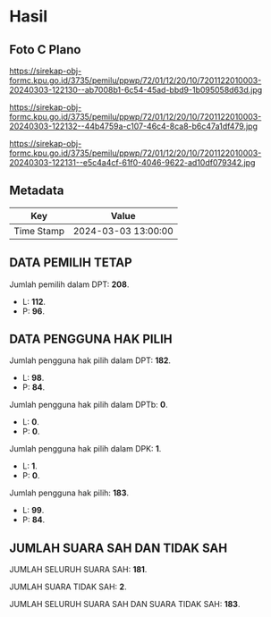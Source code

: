 # Hasil

## Foto C Plano

https://sirekap-obj-formc.kpu.go.id/3735/pemilu/ppwp/72/01/12/20/10/7201122010003-20240303-122130--ab7008b1-6c54-45ad-bbd9-1b095058d63d.jpg

https://sirekap-obj-formc.kpu.go.id/3735/pemilu/ppwp/72/01/12/20/10/7201122010003-20240303-122132--44b4759a-c107-46c4-8ca8-b6c47a1df479.jpg

https://sirekap-obj-formc.kpu.go.id/3735/pemilu/ppwp/72/01/12/20/10/7201122010003-20240303-122131--e5c4a4cf-61f0-4046-9622-ad10df079342.jpg


## Metadata

| Key        | Value               |
| ---------- | ------------------- |
| Time Stamp | 2024-03-03 13:00:00 |


## DATA PEMILIH TETAP

Jumlah pemilih dalam DPT: **208**.
 * L: **112**.
 * P: **96**.

## DATA PENGGUNA HAK PILIH

Jumlah pengguna hak pilih dalam DPT: **182**.
 * L: **98**.
 * P: **84**.

Jumlah pengguna hak pilih dalam DPTb: **0**.
 * L: **0**.
 * P: **0**.

Jumlah pengguna hak pilih dalam DPK: **1**.
 * L: **1**.
 * P: **0**.

Jumlah pengguna hak pilih: **183**.
 * L: **99**.
 * P: **84**.

## JUMLAH SUARA SAH DAN TIDAK SAH

JUMLAH SELURUH SUARA SAH: **181**.

JUMLAH SUARA TIDAK SAH: **2**.

JUMLAH SELURUH SUARA SAH DAN SUARA TIDAK SAH: **183**.


